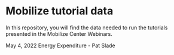 # Mobilize tutorial data

In this repository, you will find the data needed to run the tutorials presented in the Mobilize Center Webinars.

May 4, 2022
Energy Expenditure - Pat Slade
